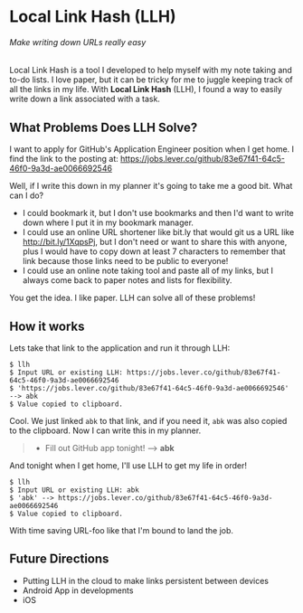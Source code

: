 # Local Link Hash (LLH)
###### Make writing down URLs *really* easy

Local Link Hash is a tool I developed to help myself with my note taking and to-do lists. I love paper, but it can be tricky for me to juggle keeping track of all the links in my life. With **Local Link Hash** (LLH), I found a way to easily write down a link associated with a task.

## What Problems Does LLH Solve?
I want to apply for GitHub's Application Engineer position when I get home. I find the link to the posting at:
https://jobs.lever.co/github/83e67f41-64c5-46f0-9a3d-ae0066692546

Well, if I write this down in my planner it's going to take me a good bit. What can I do?

* I could bookmark it, but I don't use bookmarks and then I'd want to write down where I put it in my bookmark manager. 
* I could use an online URL shortener like bit.ly that would git us a URL like http://bit.ly/1XqpsPj, but I don't need or want to share this with anyone, plus I would have to copy down at least 7 characters to remember that link because those links need to be public to everyone!
* I could use an online note taking tool and paste all of my links, but I always come back to paper notes and lists for flexibility.

You get the idea. I like paper. LLH can solve all of these problems!

## How it works

Lets take that link to the application and run it through LLH:

```
$ llh
$ Input URL or existing LLH: https://jobs.lever.co/github/83e67f41-64c5-46f0-9a3d-ae0066692546
$ 'https://jobs.lever.co/github/83e67f41-64c5-46f0-9a3d-ae0066692546' --> abk
$ Value copied to clipboard.
```

Cool. We just linked `abk` to that link, and if you need it, `abk` was also copied to the clipboard. 
Now I can write this in my planner.

> * Fill out GitHub app tonight! --> **abk**

And tonight when I get home, I'll use LLH to get my life in order!

```
$ llh
$ Input URL or existing LLH: abk
$ 'abk' --> https://jobs.lever.co/github/83e67f41-64c5-46f0-9a3d-ae0066692546
$ Value copied to clipboard.
```

With time saving URL-foo like that I'm bound to land the job.

## Future Directions
* Putting LLH in the cloud to make links persistent between devices
* Android App in developments
* iOS
